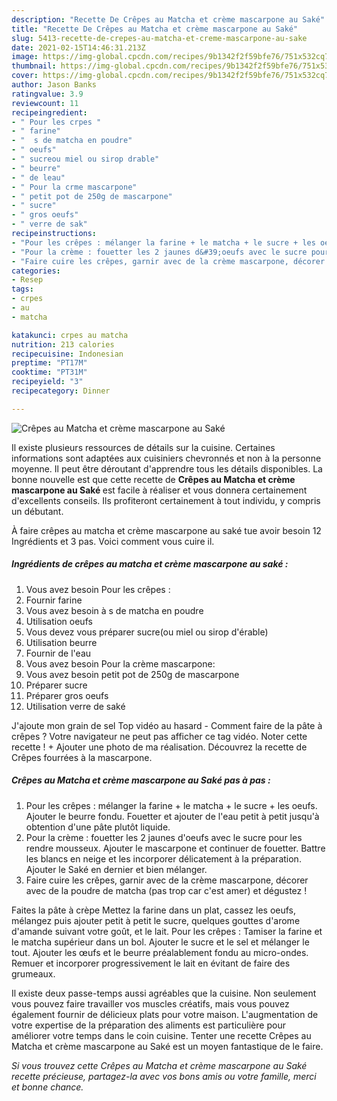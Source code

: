 ```yaml
---
description: "Recette De Crêpes au Matcha et crème mascarpone au Saké"
title: "Recette De Crêpes au Matcha et crème mascarpone au Saké"
slug: 5413-recette-de-crepes-au-matcha-et-creme-mascarpone-au-sake
date: 2021-02-15T14:46:31.213Z
image: https://img-global.cpcdn.com/recipes/9b1342f2f59bfe76/751x532cq70/crepes-au-matcha-et-creme-mascarpone-au-sake-photo-principale-de-la-recette.jpg
thumbnail: https://img-global.cpcdn.com/recipes/9b1342f2f59bfe76/751x532cq70/crepes-au-matcha-et-creme-mascarpone-au-sake-photo-principale-de-la-recette.jpg
cover: https://img-global.cpcdn.com/recipes/9b1342f2f59bfe76/751x532cq70/crepes-au-matcha-et-creme-mascarpone-au-sake-photo-principale-de-la-recette.jpg
author: Jason Banks
ratingvalue: 3.9
reviewcount: 11
recipeingredient:
- " Pour les crpes "
- " farine"
- "  s de matcha en poudre"
- " oeufs"
- " sucreou miel ou sirop drable"
- " beurre"
- " de leau"
- " Pour la crme mascarpone"
- " petit pot de 250g de mascarpone"
- " sucre"
- " gros oeufs"
- " verre de sak"
recipeinstructions:
- "Pour les crêpes : mélanger la farine + le matcha + le sucre + les oeufs. Ajouter le beurre fondu. Fouetter et ajouter de l&#39;eau petit à petit jusqu&#39;à obtention d&#39;une pâte plutôt liquide."
- "Pour la crème : fouetter les 2 jaunes d&#39;oeufs avec le sucre pour les rendre mousseux. Ajouter le mascarpone et continuer de fouetter. Battre les blancs en neige et les incorporer délicatement à la préparation. Ajouter le Saké en dernier et bien mélanger."
- "Faire cuire les crêpes, garnir avec de la crème mascarpone, décorer avec de la poudre de matcha (pas trop car c&#39;est amer) et dégustez !"
categories:
- Resep
tags:
- crpes
- au
- matcha

katakunci: crpes au matcha 
nutrition: 213 calories
recipecuisine: Indonesian
preptime: "PT17M"
cooktime: "PT31M"
recipeyield: "3"
recipecategory: Dinner

---
```



![Crêpes au Matcha et crème mascarpone au Saké](https://img-global.cpcdn.com/recipes/9b1342f2f59bfe76/751x532cq70/crepes-au-matcha-et-creme-mascarpone-au-sake-photo-principale-de-la-recette.jpg)

Il existe plusieurs ressources de détails sur la cuisine. Certaines informations sont adaptées aux cuisiniers chevronnés et non à la personne moyenne. Il peut être déroutant d'apprendre tous les détails disponibles. La bonne nouvelle est que cette recette de <strong> Crêpes au Matcha et crème mascarpone au Saké </strong> est facile à réaliser et vous donnera certainement d'excellents conseils. Ils profiteront certainement à tout individu, y compris un débutant.

<!--inarticleads1-->

À faire crêpes au matcha et crème mascarpone au saké tue avoir besoin 12 Ingrédients et 3 pas. Voici comment vous cuire il.

##### Ingrédients de crêpes au matcha et crème mascarpone au saké :

1. Vous avez besoin  Pour les crêpes :
1. Fournir  farine
1. Vous avez besoin  à s de matcha en poudre
1. Utilisation  oeufs
1. Vous devez vous préparer  sucre(ou miel ou sirop d&#39;érable)
1. Utilisation  beurre
1. Fournir  de l&#39;eau
1. Vous avez besoin  Pour la crème mascarpone:
1. Vous avez besoin  petit pot de 250g de mascarpone
1. Préparer  sucre
1. Préparer  gros oeufs
1. Utilisation  verre de saké


J&#39;ajoute mon grain de sel Top vidéo au hasard - Comment faire de la pâte à crêpes ? Votre navigateur ne peut pas afficher ce tag vidéo. Noter cette recette ! + Ajouter une photo de ma réalisation. Découvrez la recette de Crêpes fourrées à la mascarpone. 

<!--inarticleads2-->

##### Crêpes au Matcha et crème mascarpone au Saké pas à pas :

1. Pour les crêpes : mélanger la farine + le matcha + le sucre + les oeufs. Ajouter le beurre fondu. Fouetter et ajouter de l&#39;eau petit à petit jusqu&#39;à obtention d&#39;une pâte plutôt liquide.
1. Pour la crème : fouetter les 2 jaunes d&#39;oeufs avec le sucre pour les rendre mousseux. Ajouter le mascarpone et continuer de fouetter. Battre les blancs en neige et les incorporer délicatement à la préparation. Ajouter le Saké en dernier et bien mélanger.
1. Faire cuire les crêpes, garnir avec de la crème mascarpone, décorer avec de la poudre de matcha (pas trop car c&#39;est amer) et dégustez !


Faites la pâte à crèpe Mettez la farine dans un plat, cassez les oeufs, mélangez puis ajouter petit à petit le sucre, quelques gouttes d&#39;arome d&#39;amande suivant votre goût, et le lait. Pour les crêpes : Tamiser la farine et le matcha supérieur dans un bol. Ajouter le sucre et le sel et mélanger le tout. Ajouter les œufs et le beurre préalablement fondu au micro-ondes. Remuer et incorporer progressivement le lait en évitant de faire des grumeaux. 

<!--inarticleads1-->

<p>
Il existe deux passe-temps aussi agréables que la cuisine. Non seulement vous pouvez faire travailler vos muscles créatifs, mais vous pouvez également fournir de délicieux plats pour votre maison. L'augmentation de votre expertise de la préparation des aliments est particulière pour améliorer votre temps dans le coin cuisine. Tenter une recette Crêpes au Matcha et crème mascarpone au Saké est un moyen fantastique de le faire.
</p>

<p>
<i>Si vous trouvez cette Crêpes au Matcha et crème mascarpone au Saké recette précieuse, partagez-la avec vos bons amis ou votre famille, merci et bonne chance.</i>
</p>
